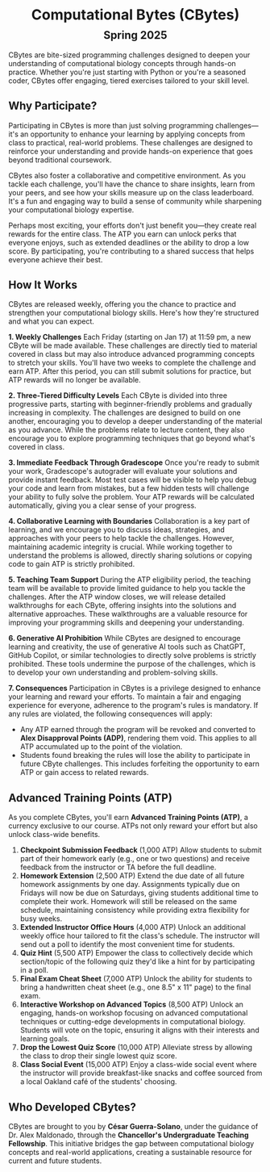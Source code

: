 <h1 style="margin-bottom: 0.4em; text-align: center;">
    <b>Computational Bytes</b> (CBytes)<br>
</h1>
<h2 style="margin-top: 0.0em; text-align: center;">
    Spring 2025
</h2>

CBytes are bite-sized programming challenges designed to deepen your understanding of computational biology concepts through hands-on practice.
Whether you're just starting with Python or you're a seasoned coder, CBytes offer engaging, tiered exercises tailored to your skill level.

## Why Participate?

Participating in CBytes is more than just solving programming challenges—it's an opportunity to enhance your learning by applying concepts from class to practical, real-world problems.
These challenges are designed to reinforce your understanding and provide hands-on experience that goes beyond traditional coursework.

CBytes also foster a collaborative and competitive environment.
As you tackle each challenge, you'll have the chance to share insights, learn from your peers, and see how your skills measure up on the class leaderboard.
It's a fun and engaging way to build a sense of community while sharpening your computational biology expertise.

Perhaps most exciting, your efforts don't just benefit you—they create real rewards for the entire class.
The ATP you earn can unlock perks that everyone enjoys, such as extended deadlines or the ability to drop a low score.
By participating, you're contributing to a shared success that helps everyone achieve their best.

## How It Works

CBytes are released weekly, offering you the chance to practice and strengthen your computational biology skills.
Here's how they're structured and what you can expect.

**1. Weekly Challenges**
Each Friday (starting on Jan 17) at 11:59 pm, a new CByte will be made available.
These challenges are directly tied to material covered in class but may also introduce advanced programming concepts to stretch your skills.
You'll have two weeks to complete the challenge and earn ATP.
After this period, you can still submit solutions for practice, but ATP rewards will no longer be available.

**2. Three-Tiered Difficulty Levels**
Each CByte is divided into three progressive parts, starting with beginner-friendly problems and gradually increasing in complexity.
The challenges are designed to build on one another, encouraging you to develop a deeper understanding of the material as you advance.
While the problems relate to lecture content, they also encourage you to explore programming techniques that go beyond what's covered in class.

**3. Immediate Feedback Through Gradescope**
Once you're ready to submit your work, Gradescope's autograder will evaluate your solutions and provide instant feedback.
Most test cases will be visible to help you debug your code and learn from mistakes, but a few hidden tests will challenge your ability to fully solve the problem.
Your ATP rewards will be calculated automatically, giving you a clear sense of your progress.

**4. Collaborative Learning with Boundaries**
Collaboration is a key part of learning, and we encourage you to discuss ideas, strategies, and approaches with your peers to help tackle the challenges. However, maintaining academic integrity is crucial.
While working together to understand the problems is allowed, directly sharing solutions or copying code to gain ATP is strictly prohibited.

**5. Teaching Team Support**
During the ATP eligibility period, the teaching team will be available to provide limited guidance to help you tackle the challenges.
After the ATP window closes, we will release detailed walkthroughs for each CByte, offering insights into the solutions and alternative approaches.
These walkthroughs are a valuable resource for improving your programming skills and deepening your understanding.

**6. Generative AI Prohibition**
While CBytes are designed to encourage learning and creativity, the use of generative AI tools such as ChatGPT, GitHub Copilot, or similar technologies to directly solve problems is strictly prohibited.
These tools undermine the purpose of the challenges, which is to develop your own understanding and problem-solving skills.

**7. Consequences**
Participation in CBytes is a privilege designed to enhance your learning and reward your efforts.
To maintain a fair and engaging experience for everyone, adherence to the program's rules is mandatory.
If any rules are violated, the following consequences will apply:

-   Any ATP earned through the program will be revoked and converted to **Alex Disapproval Points (ADP)**, rendering them void.
    This applies to all ATP accumulated up to the point of the violation.
-   Students found breaking the rules will lose the ability to participate in future CByte challenges.
    This includes forfeiting the opportunity to earn ATP or gain access to related rewards.

## Advanced Training Points (ATP)

As you complete CBytes, you'll earn **Advanced Training Points (ATP)**, a currency exclusive to our course.
ATPs not only reward your effort but also unlock class-wide benefits.

1.  **Checkpoint Submission Feedback** (1,000 ATP)
    Allow students to submit part of their homework early (e.g., one or two questions) and receive feedback from the instructor or TA before the full deadline.
2.  **Homework Extension** (2,500 ATP)
    Extend the due date of all future homework assignments by one day.
    Assignments typically due on Fridays will now be due on Saturdays, giving students additional time to complete their work.
    Homework will still be released on the same schedule, maintaining consistency while providing extra flexibility for busy weeks.
3.  **Extended Instructor Office Hours** (4,000 ATP)
    Unlock an additional weekly office hour tailored to fit the class's schedule.
    The instructor will send out a poll to identify the most convenient time for students.
4.  **Quiz Hint** (5,500 ATP)
    Empower the class to collectively decide which section/topic of the following quiz they'd like a hint for by participating in a poll.
5.  **Final Exam Cheat Sheet** (7,000 ATP)
    Unlock the ability for students to bring a handwritten cheat sheet (e.g., one 8.5" x 11" page) to the final exam.
6.  **Interactive Workshop on Advanced Topics** (8,500 ATP)
    Unlock an engaging, hands-on workshop focusing on advanced computational techniques or cutting-edge developments in computational biology.
    Students will vote on the topic, ensuring it aligns with their interests and learning goals.
7.  **Drop the Lowest Quiz Score** (10,000 ATP)
    Alleviate stress by allowing the class to drop their single lowest quiz score.
8.  **Class Social Event** (15,000 ATP)
    Enjoy a class-wide social event where the instructor will provide breakfast-like snacks and coffee sourced from a local Oakland café of the students' choosing.

## Who Developed CBytes?

CBytes are brought to you by **César Guerra-Solano**, under the guidance of Dr. Alex Maldonado, through the **Chancellor's Undergraduate Teaching Fellowship**.
This initiative bridges the gap between computational biology concepts and real-world applications, creating a sustainable resource for current and future students.
